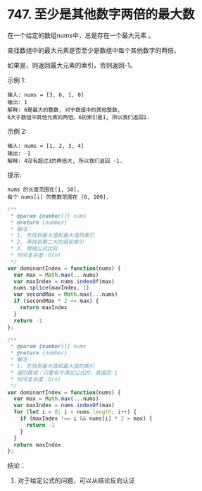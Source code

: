 # 747. 至少是其他数字两倍的最大数

在一个给定的数组nums中，总是存在一个最大元素 。

查找数组中的最大元素是否至少是数组中每个其他数字的两倍。

如果是，则返回最大元素的索引，否则返回-1。

示例 1:
```
输入: nums = [3, 6, 1, 0]
输出: 1
解释: 6是最大的整数, 对于数组中的其他整数,
6大于数组中其他元素的两倍。6的索引是1, 所以我们返回1.
```

示例 2:
```
输入: nums = [1, 2, 3, 4]
输出: -1
解释: 4没有超过3的两倍大, 所以我们返回 -1.
```

提示:
```
nums 的长度范围在[1, 50].
每个 nums[i] 的整数范围在 [0, 100].
```

```javascript
/**
 * @param {number[]} nums
 * @return {number}
 * 解法：
 * 1. 先找到最大值和最大值的索引
 * 2. 再找到第二大的值和索引
 * 3. 根据公式比较
 * 时间复杂度：O(n)
 */
var dominantIndex = function(nums) {
  var max = Math.max(...nums)
  var maxIndex = nums.indexOf(max)
  nums.splice(maxIndex, 1)
  var secondMax = Math.max(...nums)
  if (secondMax * 2 <= max) {
    return maxIndex
  }
  return -1
};
```

```javascript
/**
 * @param {number[]} nums
 * @return {number}
 * 解法：
 * 1. 先找到最大值和最大值的索引
 * 遍历数组：只要有不满足公式的，就返回-1
 * 时间复杂度：O(n)
 */
var dominantIndex = function(nums) {
  var max = Math.max(...nums)
  var maxIndex = nums.indexOf(max)
  for (let i = 0; i < nums.length; i++) {
    if (maxIndex !== i && nums[i] * 2 > max) {
      return -1
    }
  }
  return maxIndex
};
```


结论：
1. 对于给定公式的问题，可以从结论反向认证